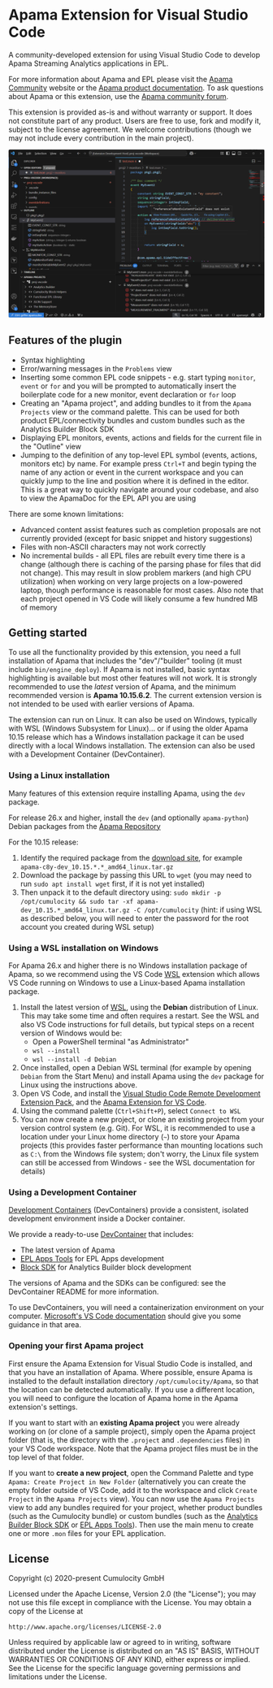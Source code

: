# Apama Extension for Visual Studio Code

A community-developed extension for using Visual Studio Code to develop Apama Streaming Analytics applications in EPL.

For more information about Apama and EPL please visit the [Apama Community](https://www.cumulocity.com/product/apama-community-edition/) website or the [Apama product documentation](https://cumulocity.com/apama/docs/latest). To ask questions about Apama or this extension, use the [Apama community forum](https://techcommunity.cumulocity.com/tag/streaming-analytics-apama).

This extension is provided as-is and without warranty or support. It does not constitute part of any product. Users are free to use, fork and modify it, subject to the license agreement. We welcome contributions (though we may not include every contribution in the main project).

![Overview screenshot](images/overview.png)

## Features of the plugin

* Syntax highlighting
* Error/warning messages in the `Problems` view
* Inserting some common EPL code snippets - e.g. start typing `monitor`, `event` or `for` and you will be prompted to automatically insert the boilerplate code for a new monitor, event declaration or `for` loop
* Creating an "Apama project", and adding bundles to it from the `Apama Projects` view or the command palette. This can be used for both product EPL/connectivity bundles and custom bundles such as the Analytics Builder Block SDK
* Displaying EPL monitors, events, actions and fields for the current file in the "Outline" view 
* Jumping to the definition of any top-level EPL symbol (events, actions, monitors etc) by name. For example press `Ctrl+T` and begin typing the name of any action or event in the current workspace and you can quickly jump to the line and position where it is defined in the editor. This is a great way to quickly navigate around your codebase, and also to view the ApamaDoc for the EPL API you are using

There are some known limitations:
* Advanced content assist features such as completion proposals are not currently provided (except for basic snippet and history suggestions)
* Files with non-ASCII characters may not work correctly
* No incremental builds - all EPL files are rebuilt every time there is a change (although there is caching of the parsing phase for files that did not change). This may result in slow problem markers (and high CPU utilization) when working on very large projects on a low-powered laptop, though performance is reasonable for most cases. Also note that each project opened in VS Code will likely consume a few hundred MB of memory

## Getting started

To use all the functionality provided by this extension, you need a full installation of Apama that includes the "dev"/"builder" tooling (it must include `bin/engine_deploy`). If Apama is not installed, basic syntax highlighting is available but most other features will not work. 
It is strongly recommended to use the _latest_ version of Apama, and the minimum recommended version is **Apama 10.15.6.2**. The current extension version is not intended to be used with earlier versions of Apama. 

The extension can run on Linux. It can also be used on Windows, typically with WSL (Windows Subsystem for Linux)... or if using the older Apama 10.15 release which has a Windows installation package it can be used directly with a local Windows installation. The extension can also be used with a Development Container (DevContainer).

### Using a Linux installation

Many features of this extension require installing Apama, using the `dev` package.

For release 26.x and higher, install the `dev` (and optionally `apama-python`) Debian packages from the [Apama Repository](https://download.cumulocity.com/Apama/Debian/)

For the 10.15 release:
1. Identify the required package from the [download site](https://download.cumulocity.com/Apama/10.15), for example `apama-c8y-dev_10.15.*.*_amd64_linux.tar.gz`
2. Download the package by passing this URL to `wget` (you may need to run `sudo apt install wget` first, if it is not yet installed)
3. Then unpack it to the default directory using: `sudo mkdir -p /opt/cumulocity && sudo tar -xf apama-dev_10.15.*_amd64_linux.tar.gz -C /opt/cumulocity` (hint: if using WSL as described below, you will need to enter the password for the root account you created during WSL setup)

### Using a WSL installation on Windows

For Apama 26.x and higher there is no Windows installation package of Apama, so we recommend using the VS Code [WSL](https://code.visualstudio.com/docs/remote/wsl) extension which allows VS Code running on Windows to use a Linux-based Apama installation package. 

1. Install the latest version of [WSL](https://learn.microsoft.com/en-us/windows/wsl/install), using the **Debian** distribution of Linux. This may take some time and often requires a restart. See the WSL and also VS Code instructions for full details, but typical steps on a recent version of Windows would be:
    * Open a PowerShell terminal "as Administrator"
    * `wsl --install`
    * `wsl --install -d Debian`
3. Once installed, open a Debian WSL terminal (for example by opening `Debian` from the Start Menu) and install Apama using the `dev` package for Linux using the instructions above. 
4. Open VS Code, and install the [Visual Studio Code Remote Development Extension Pack](https://marketplace.visualstudio.com/items?itemName=ms-vscode-remote.vscode-remote-extensionpack), and the [Apama Extension for VS Code](https://marketplace.visualstudio.com/items?itemName=ApamaCommunity.apama-extensions).
5. Using the command palette (`Ctrl+Shift+P`), select `Connect to WSL`
6. You can now create a new project, or clone an existing project from your version control system (e.g. Git). For WSL, it is recommended to use a location under your Linux home directory (`~`) to store your Apama projects (this provides faster performance than mounting locations such as `C:\` from the Windows file system; don't worry, the Linux file system can still be accessed from Windows - see the WSL documentation for details)

### Using a Development Container

[Development Containers](https://containers.dev/) (DevContainers) provide a consistent, isolated development environment inside a Docker container. 

We provide a ready-to-use [DevContainer](https://github.com/Cumulocity-IoT/cumulocity-analytics-vsc-devcontainer) that includes:

* The latest version of Apama
* [EPL Apps Tools](https://github.com/Cumulocity-IoT/apama-eplapps-tools) for EPL Apps development
* [Block SDK](https://github.com/Cumulocity-IoT/apama-analytics-builder-block-sdk) for Analytics Builder block development

The versions of Apama and the SDKs can be configured: see the DevContainer README for more information.

To use DevContainers, you will need a containerization environment on your computer. [Microsoft's VS Code documentation](https://code.visualstudio.com/remote/advancedcontainers/docker-options) should give you some guidance in that area.

### Opening your first Apama project

First ensure the Apama Extension for Visual Studio Code is installed, and that you have an installation of Apama. Where possible, ensure Apama is installed to the default installation directory `/opt/cumulocity/Apama`, so that the location can be detected automatically. If you use a different location, you will need to configure the location of Apama home in the Apama extension's settings.

If you want to start with an **existing Apama project** you were already working on (or clone of a sample project), simply open the Apama project folder (that is, the directory with the `.project` and `.dependencies` files) in your VS Code workspace. Note that the Apama project files must be in the top level of that folder.

If you want to **create a new project**, open the Command Palette and type `Apama: Create Project in New Folder` (alternatively you can create the empty folder outside of VS Code, add it to the workspace and click `Create Project` in the `Apama Projects` view). You can now use the `Apama Projects` view to add any bundles required for your project, whether product bundles (such as the Cumulocity bundle) or custom bundles (such as the [Analytics Builder Block SDK](https://github.com/Cumulocity-IoT/apama-analytics-builder-block-sdk) or [EPL Apps Tools](https://github.com/Cumulocity-IoT/apama-eplapps-tools)). Then use the main menu to create one or more `.mon` files for your EPL application. 

## License

Copyright (c) 2020-present Cumulocity GmbH

Licensed under the Apache License, Version 2.0 (the "License");
you may not use this file except in compliance with the License.
You may obtain a copy of the License at

    http://www.apache.org/licenses/LICENSE-2.0

Unless required by applicable law or agreed to in writing, software
distributed under the License is distributed on an "AS IS" BASIS,
WITHOUT WARRANTIES OR CONDITIONS OF ANY KIND, either express or implied.
See the License for the specific language governing permissions and
limitations under the License.
